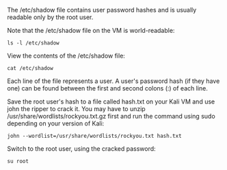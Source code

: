 
The /etc/shadow file contains user password hashes and is usually readable only by the root user.

Note that the /etc/shadow file on the VM is world-readable:

`ls -l /etc/shadow`

View the contents of the /etc/shadow file:

`cat /etc/shadow`

Each line of the file represents a user. A user's password hash (if they have one) can be found between the first and second colons (:) of each line.

Save the root user's hash to a file called hash.txt on your Kali VM and use john the ripper to crack it. You may have to unzip /usr/share/wordlists/rockyou.txt.gz first and run the command using sudo depending on your version of Kali:

`john --wordlist=/usr/share/wordlists/rockyou.txt hash.txt`

Switch to the root user, using the cracked password:

`su root`